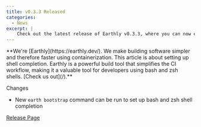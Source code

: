 ```yaml
---
title: v0.3.3 Released
categories:
  - News
excerpt: |
    Check out the latest release of Earthly v0.3.3, where you can now easily set up bash and zsh shell completion with the new `earth bootstrap` command. Don't miss this exciting update that simplifies your workflow!
---
```

<!--sgpt-->**We're [Earthly](https://earthly.dev/). We make building software simpler and therefore faster using containerization. This article is about setting up shell completion. Earthly is a powerful build tool that simplifies the CI workflow, making it a valuable tool for developers using bash and zsh shells. [Check us out](/).**

Changes

- New `earth bootstrap` command can be run to set up bash and zsh shell completion

[Release Page](https://github.com/earthly/earthly/releases/tag/v0.3.3)